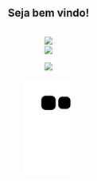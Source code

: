 <div align="center">
<h2> Seja bem vindo!</h2>
</div>
</br>
<div align="center">
  <div align="center">
  <a href="https://github.com/XDuckBlackX">
    <img height="180em" src="https://github-readme-stats.vercel.app/api?username=XDuckBlackX&show_icons=true&theme=dark&include_all_commits=true&count_private=true"/>
    </div>
    
<div align="center">
<a href="https://www.instagram.com/euuoh/" target="_blank"><img src="https://img.shields.io/badge/-Instagram-%23E4405F?style=for-the-badge&logo=instagram&logoColor=white" target="_blank"></a>

</br>
<p align="center">   <img alingn="center" src="https://profile-counter.glitch.me/XDuckBlackX/count.svg" /></p>

![snake gif](https://github.com/XDuckBlackX/XDuckBlackX/blob/output/github-contribution-grid-snake.svg)
